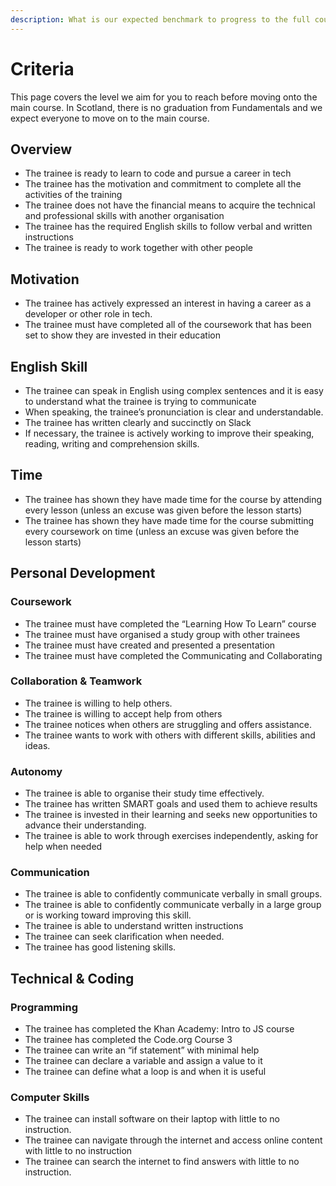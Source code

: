 ```yaml
---
description: What is our expected benchmark to progress to the full course?
---
```


# Criteria

This page covers the level we aim for you to reach before moving onto the main course. In Scotland, there is no graduation from Fundamentals and we expect everyone to move on to the main course. 

## Overview

* The trainee is ready to learn to code and pursue a career in tech
* The trainee has the motivation and commitment to complete all the activities of the training
* The trainee does not have the financial means to acquire the technical and professional skills with another organisation
* The trainee has the required English skills to follow verbal and written instructions
* The trainee is ready to work together with other people

## Motivation

* The trainee has actively expressed an interest in having a career as a developer or other role in tech. 
* The trainee must have completed all of the coursework that has been set to show they are invested in their education

## English Skill

* The trainee can speak in English using complex sentences and it is easy to understand what the trainee is trying to communicate
* When speaking, the trainee’s pronunciation is clear and understandable. 
* The trainee has written clearly and succinctly on Slack
* If necessary, the trainee is actively working to improve their speaking, reading, writing and comprehension skills. 

## Time

* The trainee has shown they have made time for the course by attending every lesson \(unless an excuse was given before the lesson starts\)
* The trainee has shown they have made time for the course submitting every coursework on time \(unless an excuse was given before the lesson starts\)

## Personal Development

### Coursework

* The trainee must have completed the “Learning How To Learn” course
* The trainee must have organised a study group with other trainees
* The trainee must have created and presented a presentation
* The trainee must have completed the Communicating and Collaborating 

### Collaboration & Teamwork

* The trainee is willing to help others.
* The trainee is willing to accept help from others
* The trainee notices when others are struggling and offers assistance. 
* The trainee wants to work with others with different skills, abilities and ideas.

### Autonomy

* The trainee is able to organise their study time effectively.
* The trainee has written SMART goals and used them to achieve results
* The trainee is invested in their learning and seeks new opportunities to advance their understanding. 
* The trainee is able to work through exercises independently, asking for help when needed

### Communication

* The trainee is able to confidently communicate verbally in small groups.
* The trainee is able to confidently communicate verbally in a large group or is working toward improving this skill. 
* The trainee is able to understand written instructions 
* The trainee can seek clarification when needed. 
* The trainee has good listening skills.

## Technical & Coding

### Programming

* The trainee has completed the Khan Academy: Intro to JS course
* The trainee has completed the Code.org Course 3
* The trainee can write an “if statement” with minimal help
* The trainee can declare a variable and assign a value to it
* The trainee can define what a loop is and when it is useful

### Computer Skills

* The trainee can install software on their laptop with little to no instruction.
* The trainee can navigate through the internet and access online content with little to no instruction
* The trainee can search the internet to find answers with little to no instruction.

